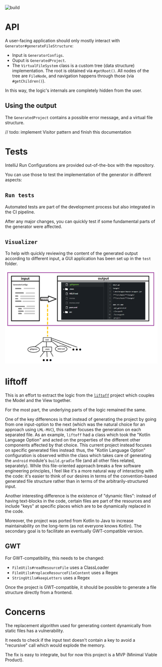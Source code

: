 ![build](https://github.com/payne911/gdx-setup-generator/workflows/build/badge.svg)

# API
A user-facing application should only mostly interact with ``Generator#generateFileStructure``:
* Input is ``GeneratorConfigs``.
* Ouput is ``GeneratedProject``.
* The ``VirtualFileSystem`` class is a custom tree (data structure) implementation. The root is obtained via ``#getRoot()``. All nodes of the tree are ``FileNode``, and navigation happens through those (via ``#getChildren()``).

In this way, the logic's internals are completely hidden from the user.

## Using the output
The ``GeneratedProject`` contains a possible error message, and a virtual file structure.

// todo: implement Visitor pattern and finish this documentation

# Tests
IntelliJ Run Configurations are provided out-of-the-box with the repository.

You can use those to test the implementation of the generator in different aspects:

## ``Run tests``
Automated tests are part of the development process but also integrated in the CI pipeline.

After any major changes, you can quickly test if some fundamental parts of the generator were affected.

## ``Visualizer``
To help with quickly reviewing the content of the generated output according to different input, a GUI application has been set up in the ``test`` folder.

![VisualizerSketch](media/visualizer_sketch.png)

# liftoff
This is an effort to extract the logic from the [``liftoff``](https://github.com/tommyettinger/gdx-liftoff) project which couples the Model and the View together.

For the most part, the underlying parts of the logic remained the same.

One of the key differences is that instead of generating the project by going from one input-option to the next (which was the natural choice for an approach using ``LML-MVC``), this rather focuses the generation on each separated file.
As an example, ``liftoff`` had a class which took the "Kotlin Language Option" and acted on the properties of the different other components affected by that choice.
This current project instead focuses on specific generated files instead: thus, the "Kotlin Language Option" configuration is observed within the class which takes care of generating the ``android`` module's ``build.gradle`` file (and all other files related, separately).
While this file-oriented approach breaks a few software engineering principles, I feel like it's a more natural way of interacting with the code: it's easier to think of our desires in terms of the convention-based generated file structure rather than in terms of the arbitrarily-structured input.

Another interesting difference is the existence of "dynamic files": instead of having text-blocks in the code, certain files are part of the resources and include "keys" at specific places which are to be dynamically replaced in the code.

Moreover, the project was ported from Kotlin to Java to increase maintainability on the long-term (as not everyone knows Kotlin). The secondary goal is to facilitate an eventually GWT-compatible version.

## GWT

For GWT-compatibility, this needs to be changed:

* ``FileUtils#readResourceFile`` uses a ClassLoader
* ``FileUtils#replaceResourceFileContent`` uses a Regex
* ``StringUtils#keepLetters`` uses a Regex

Once the project is GWT-compatible, it should be possible to generate a file structure directly from a frontend.

# Concerns

The replacement algorithm used for generating content dynamically from static files has a vulnerability.

It needs to check if the input text doesn't contain a key to avoid a "recursive" call which would explode the memory.

The fix is easy to integrate, but for now this project is a MVP (Minimal Viable Product).